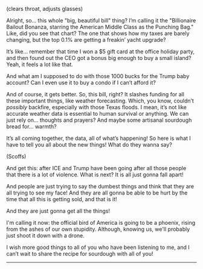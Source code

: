 (clears throat, adjusts glasses)

Alright, so… this whole "big, beautiful bill" thing? I’m calling it the "Billionaire Bailout Bonanza, starring the American Middle Class as the Punching Bag." Like, did you see that chart? The one that shows how my taxes are barely changing, but the top 0.1% are getting a freakin’ yacht upgrade? 

It’s like… remember that time I won a $5 gift card at the office holiday party, and then found out the CEO got a bonus big enough to buy a small island? Yeah, it feels a lot like that.

And what am I supposed to do with those 1000 bucks for the Trump baby account? Can I even use it to buy a condo if I can’t afford it?

And of course, it gets better. So, this bill, right? It slashes funding for all these important things, like weather forecasting. Which, you know, couldn’t *possibly* backfire, especially with those Texas floods. I mean, it’s not like accurate weather data is essential to human survival or anything. We can just rely on… thoughts and prayers? And maybe some artisanal sourdough bread for… warmth?

It’s all coming together, the data, all of what’s happening! So here is what I have to tell you all about the new things! What do they wanna say?

(Scoffs)

And get this: after ICE and Trump have been going after all those people that there is a lot of violence. What is next? It is all just gonna fall apart!

And people are just trying to say the dumbest things and think that they are all trying to see my face! And they are all gonna be able to be hurt by the time that all this is getting sold, and that is it!

And they are just gonna get all the things!

I'm calling it now: the official bird of America is going to be a phoenix, rising from the ashes of our own stupidity. Although, knowing us, we'll probably just shoot it down with a drone.

I wish more good things to all of you who have been listening to me, and I can’t wait to share the recipe for sourdough with all of you!

---